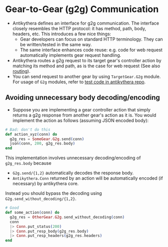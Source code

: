 # Gear-to-Gear (g2g) Communication

- Antikythera defines an interface for g2g communication.
  The interface closely resembles the HTTP protocol: it has method, path, body, headers, etc.
  This introduces a few nice things:
    - Gear developers can focus on standard HTTP terminology. They can be written/tested in the same way.
    - The same interface enhances code reuse: e.g. code for web request automatically implements gear request handling.
- Antikythera routes a g2g request to its target gear's controller action by matching its method and path, as is the case for web request
  (See also [routing](./routing.md)).
- You can send request to another gear by using `TargetGear.G2g` module.
  For usage of `G2g` modules, refer to [test code in antikythera repo](https://github.com/access-company/antikythera/tree/master/testgear/test/g2g_test.exs).

## Avoiding unnecessary body decoding/encoding

- Suppose you are implementing a gear controller action that simply returns a g2g response from another gear's action as it is.
  You would implement the action as follows (assuming JSON encoded body):

```ex
# Bad: don't do this
def action_xyz(conn) do
  g2g_res = SomeGear.G2g.send(conn)
  json(conn, 200, g2g_res.body)
end
```

This implementation involves unnecessary decoding/encoding of `g2g_res.body` because

- `G2g.send/{1,2}` automatically decodes the response body.
- `Antikythera.Conn` returned by an action will be automatically encoded (if necessary) by antikythera core.

Instead you should bypass the decoding using `G2g.send_without_decoding/{1,2}`.

```ex
# Good
def some_action(conn) do
  g2g_res = OtherGear.G2g.send_without_decoding(conn)
  conn
  |> Conn.put_status(200)
  |> Conn.put_resp_body(g2g_res.body)
  |> Conn.put_resp_headers(g2g_res.headers)
end
```

